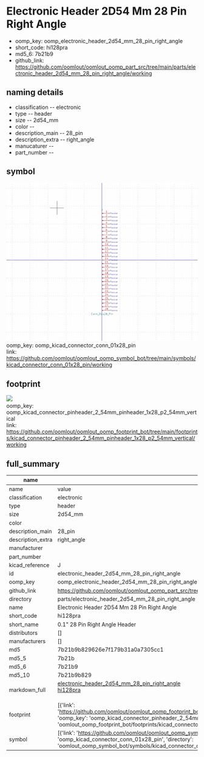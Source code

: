 # Electronic Header 2D54 Mm 28 Pin Right Angle

  
* oomp_key: oomp_electronic_header_2d54_mm_28_pin_right_angle 
* short_code: hi128pra
* md5_6: 7b21b9  
* github_link: https://github.com/oomlout/oomlout_oomp_part_src/tree/main/parts/electronic_header_2d54_mm_28_pin_right_angle/working  
## naming details
* classification -- electronic
* type -- header
* size -- 2d54_mm
* color -- 
* description_main -- 28_pin
* description_extra -- right_angle
* manucaturer -- 
* part_number -- 



## symbol

![](symbol/0/working/working_600.png)  
oomp_key: oomp_kicad_connector_conn_01x28_pin  
link: https://github.com/oomlout/oomlout_oomp_symbol_bot/tree/main/symbols/kicad_connector_conn_01x28_pin/working  

## footprint

![](footprint/0/working/working_600.png)  
oomp_key: oomp_kicad_connector_pinheader_2_54mm_pinheader_1x28_p2_54mm_vertical  
link: https://github.com/oomlout/oomlout_oomp_footprint_bot/tree/main/footprints/kicad_connector_pinheader_2_54mm_pinheader_1x28_p2_54mm_vertical/working  

## full_summary
| name | value | 
| --- | --- | 
| name | value | 
| classification | electronic | 
| type | header | 
| size | 2d54_mm | 
| color |  | 
| description_main | 28_pin | 
| description_extra | right_angle | 
| manufacturer |  | 
| part_number |  | 
| kicad_reference | J | 
| id | electronic_header_2d54_mm_28_pin_right_angle | 
| oomp_key | oomp_electronic_header_2d54_mm_28_pin_right_angle | 
| github_link | https://github.com/oomlout/oomlout_oomp_part_src/tree/main/parts/electronic_header_2d54_mm_28_pin_right_angle/working | 
| directory | parts/electronic_header_2d54_mm_28_pin_right_angle | 
| name | Electronic Header 2D54 Mm 28 Pin Right Angle | 
| short_code | hi128pra | 
| short_name | 0.1" 28 Pin Right Angle Header | 
| distributors | [] | 
| manufacturers | [] | 
| md5 | 7b21b9b829626e7f179b31a0a7305cc1 | 
| md5_5 | 7b21b | 
| md5_6 | 7b21b9 | 
| md5_10 | 7b21b9b829 | 
| markdown_full | [electronic_header_2d54_mm_28_pin_right_angle](https://github.com/oomlout/oomlout_oomp_part_src/tree/main/parts/electronic_header_2d54_mm_28_pin_right_angle/working)<br>[hi128pra](https://github.com/oomlout/oomlout_oomp_part_src/tree/main/parts/electronic_header_2d54_mm_28_pin_right_angle/working)<br><br> | 
| footprint | [{'link': 'https://github.com/oomlout/oomlout_oomp_footprint_bot/tree/main/foootprntss/kicad_connector_pinheader_2_54mm_pinheader_1x28_p2_54mm_vertical', 'oomp_key': 'oomp_kicad_connector_pinheader_2_54mm_pinheader_1x28_p2_54mm_vertical', 'directory': 'oomlout_oomp_footprint_bot/footprints/kicad_connector_pinheader_2_54mm_pinheader_1x28_p2_54mm_vertical//working/working.kicad_mod'}] | 
| symbol | [{'link': 'https://github.com/oomlout/oomlout_oomp_symbol_bot/tree/main/symbols/kicad_connector_conn_01x28_pin', 'oomp_key': 'oomp_kicad_connector_conn_01x28_pin', 'directory': 'oomlout_oomp_symbol_bot/symbols/kicad_connector_conn_01x28_pin//working/working.kicad_sym'}] | 
